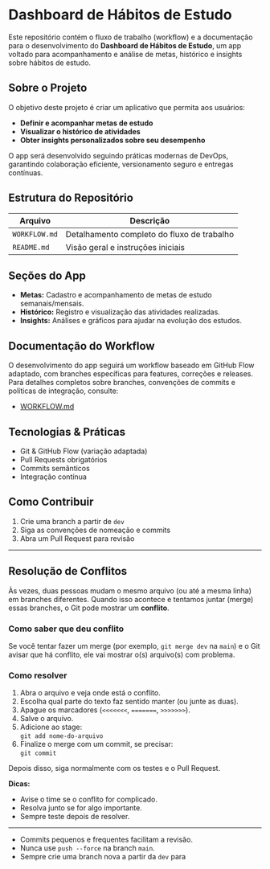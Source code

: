 # Dashboard de Hábitos de Estudo

Este repositório contém o fluxo de trabalho (workflow) e a documentação para o desenvolvimento do **Dashboard de Hábitos de Estudo**, um app voltado para acompanhamento e análise de metas, histórico e insights sobre hábitos de estudo.

## Sobre o Projeto

O objetivo deste projeto é criar um aplicativo que permita aos usuários:

- **Definir e acompanhar metas de estudo**
- **Visualizar o histórico de atividades**
- **Obter insights personalizados sobre seu desempenho**

O app será desenvolvido seguindo práticas modernas de DevOps, garantindo colaboração eficiente, versionamento seguro e entregas contínuas.

## Estrutura do Repositório

| Arquivo         | Descrição                                      |
|-----------------|------------------------------------------------|
| `WORKFLOW.md`   | Detalhamento completo do fluxo de trabalho     |
| `README.md`     | Visão geral e instruções iniciais              |

## Seções do App

- **Metas:** Cadastro e acompanhamento de metas de estudo semanais/mensais.
- **Histórico:** Registro e visualização das atividades realizadas.
- **Insights:** Análises e gráficos para ajudar na evolução dos estudos.

## Documentação do Workflow

O desenvolvimento do app seguirá um workflow baseado em GitHub Flow adaptado, com branches específicas para features, correções e releases. Para detalhes completos sobre branches, convenções de commits e políticas de integração, consulte:

- [WORKFLOW.md](./WORKFLOW.md)

## Tecnologias & Práticas

- Git & GitHub Flow (variação adaptada)
- Pull Requests obrigatórios
- Commits semânticos
- Integração contínua

## Como Contribuir

1. Crie uma branch a partir de `dev`
2. Siga as convenções de nomeação e commits
3. Abra um Pull Request para revisão
---

## Resolução de Conflitos

Às vezes, duas pessoas mudam o mesmo arquivo (ou até a mesma linha) em branches diferentes. Quando isso acontece e tentamos juntar (merge) essas branches, o Git pode mostrar um **conflito**.

### Como saber que deu conflito

Se você tentar fazer um merge (por exemplo, `git merge dev` na `main`) e o Git avisar que há conflito, ele vai mostrar o(s) arquivo(s) com problema.

### Como resolver

1. Abra o arquivo e veja onde está o conflito.
2. Escolha qual parte do texto faz sentido manter (ou junte as duas).
3. Apague os marcadores (`<<<<<<<`, `=======`, `>>>>>>>`).
4. Salve o arquivo.
5. Adicione ao stage:  
   `git add nome-do-arquivo`
6. Finalize o merge com um commit, se precisar:  
   `git commit`

Depois disso, siga normalmente com os testes e o Pull Request.

**Dicas:**  
- Avise o time se o conflito for complicado.
- Resolva junto se for algo importante.
- Sempre teste depois de resolver.

---

* Commits pequenos e frequentes facilitam a revisão.
* Nunca use `push --force` na branch `main`.
* Sempre crie uma branch nova a partir da `dev` para
